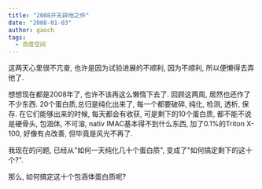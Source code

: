 ```yaml
---
title: "2008开天辟地之作"
date: "2008-01-03"
author: gaoch
tags:
  - 百度空间
---
```


这两天心里很不亢奋, 也许是因为试验进展的不顺利, 因为不顺利,
所以便懒得去弄他了.  
  
想想现在都是2008年了, 也许不该再这么懒惰下去了. 回顾这两周,
居然也还作了不少东西. 20个蛋白质,总归是纯化出来了, 每一个都要破碎, 纯化,
检测, 透析, 保存. 在它们能够出来的时候, 每天都会有收获,
可是剩下的10个蛋白质, 都不能不说是硬骨头, 包涵体, 不可溶, nativ
IMAC基本得不到什么东西, 加了0.1%的Triton X-100, 好像有点改善,
但毕竟是风光不再了.  
  
我现在的问题, 已经从"如何一天纯化几十个蛋白质",
变成了"如何搞定剩下的这十个?".  
  
那么, 如何搞定这十个包涵体蛋白质呢?
